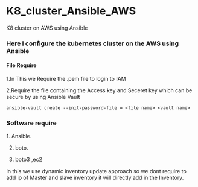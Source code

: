 # K8_cluster_Ansible_AWS
K8 cluster on AWS using Ansible

<h3>Here I configure the kubernetes cluster on the AWS using Ansible</h3>




<h4>File Require</h4>
1.In This we Require the .pem file to login to IAM

2.Require the file containing the Access key and Seceret key which can be secure by using Ansible Vault
 
 ``` ansible-vault create --init-password-file = <file name> <vault name>  ```
 
 <h3>Software require</h3>
 1. Ansible.

2. boto.

3. boto3 ,ec2
 
 In this we use dynamic inventory update approach so we dont require to add ip of Master and slave inventory it will directly add in the Inventory.
 
 
